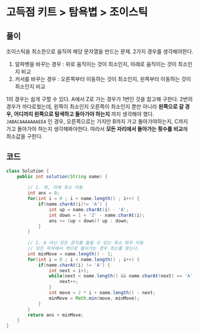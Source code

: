 # 고득점 키트 > 탐욕볍 > 조이스틱



## 풀이

조이스틱을 최소한으로 움직여 해당 문자열을 만드는 문제. 2가지 경우를 생각해야한다.

1. 알파벳을 바꾸는 경우 : 위로 움직이는 것이 최소인지, 아래로 움직이는 것이 최소인지 비교
2. 커서를 바꾸는 경우 : 오른쪽부터 이동하는 것이 최소인지, 왼쪽부터 이동하는 것이 최소인지 비교

1의 경우는 쉽게 구할 수 있다. A에서 Z로 가는 경우가 1번인 것을 참고해 구한다. 2번의 경우가 까다로웠는데, 왼쪽이 최소인지 오른쪽이 최소인지 뿐만 아니라 **왼쪽으로 갈 경우, 어디까지 왼쪽으로 탐색하고 돌아가야 하는지** 까지 생각해야 했다.  `JABACAAAAAAAEEA` 인 경우, 오른쪽으로는 가지만 B까지 가고 돌아가야하는지, C까지 가고 돌아가야 하는지 생각해봐야한다. 따라서 **모든 자리에서 돌아가는 횟수를 비교**해 최소값을 구한다.



## 코드

```java
class Solution {
    public int solution(String name) {
        
        // 1. 위, 아래 최소 이동
        int ans = 0;
        for(int i = 0 ; i < name.length() ; i++) {
            if(name.charAt(i)!= 'A') {
                int up = name.charAt(i) - 'A';
                int down = 1 + 'Z' - name.charAt(i);
                ans += (up < down)? up : down;
            }
        }
        
        // 2. A 아닌 모든 문자를 들릴 수 있는 최소 좌우 이동 
        // 모든 위치에서 역으로 돌아가는 경우 최소를 찾는다. 
        int minMove = name.length() - 1;
        for(int i = 0 ; i < name.length() ; i++) {
            if(name.charAt(i) != 'A') {
                int next = i+1;
                while(next < name.length() && name.charAt(next) == 'A') {
                    next++;
                }
                int move = 2 * i + name.length() - next;
                minMove = Math.min(move, minMove);
            }
        }
        return ans + minMove;
    }
}
```

